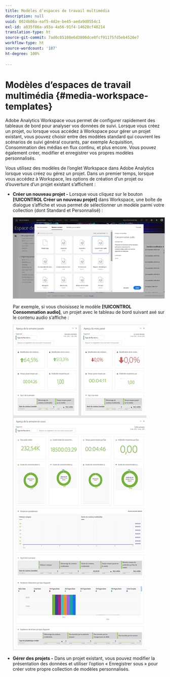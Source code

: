 ```yaml
---
title: Modèles d’espaces de travail multimédia
description: null
uuid: 0024b06a-eaf5-4d2e-be45-aeda9d0554c1
exl-id: a835f86a-a93a-4a56-91f4-14628cf48214
translation-type: ht
source-git-commit: 7ad0c85108e6d3800dce0fcf91175fd5eb4526e7
workflow-type: ht
source-wordcount: '187'
ht-degree: 100%

---
```


# Modèles d’espaces de travail multimédia {#media-workspace-templates}

Adobe Analytics Workspace vous permet de configurer rapidement des tableaux de bord pour analyser vos données de suivi. Lorsque vous créez un projet, ou lorsque vous accédez à Workspace pour gérer un projet existant, vous pouvez choisir entre des modèles standard qui couvrent les scénarios de suivi général courants, par exemple Acquisition, Consommation des médias en flux continu, et plus encore. Vous pouvez également créer, modifier et enregistrer vos propres modèles personnalisés.

Vous utilisez des modèles de l’onglet Workspace dans Adobe Analytics lorsque vous créez ou gérez un projet. Dans un premier temps, lorsque vous accédez à Workspace, les options de création d’un projet ou d’ouverture d’un projet existant s’affichent :

* **Créer un nouveau projet -** Lorsque vous cliquez sur le bouton **[!UICONTROL Créer un nouveau projet]** dans Workspace, une boîte de dialogue s’affiche et vous permet de sélectionner un modèle parmi votre collection (dont Standard et Personnalisé) :

   ![](assets/all-templates-audio.png)

   Par exemple, si vous choisissez le modèle **[!UICONTROL Consommation audio]**, un projet avec le tableau de bord suivant axé sur le contenu audio s’affiche :

   ![](assets/aa-workspace.png)

* **Gérer des projets -** Dans un projet existant, vous pouvez modifier la présentation des données et utiliser l’option « Enregistrer sous » pour créer votre propre collection de modèles personnalisés.
